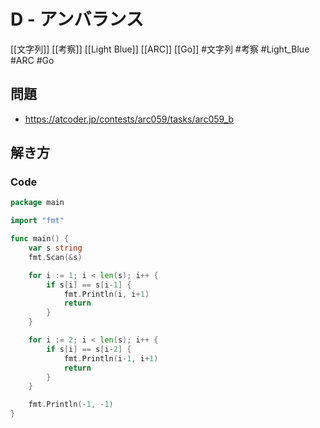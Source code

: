 # D - アンバランス
[[文字列]] [[考察]] [[Light Blue]] [[ARC]] [[Go]]
#文字列 #考察 #Light_Blue #ARC #Go 

## 問題
- https://atcoder.jp/contests/arc059/tasks/arc059_b

## 解き方
### Code
```go
package main

import "fmt"

func main() {
	var s string
	fmt.Scan(&s)

	for i := 1; i < len(s); i++ {
		if s[i] == s[i-1] {
			fmt.Println(i, i+1)
			return
		}
	}

	for i := 2; i < len(s); i++ {
		if s[i] == s[i-2] {
			fmt.Println(i-1, i+1)
			return
		}
	}

	fmt.Println(-1, -1)
}
```